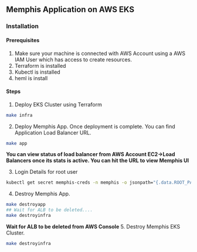 ## Memphis Application on AWS EKS

### Installation

#### Prerequisites
1. Make sure your machine is connected with AWS Account using a AWS IAM User which has access to create resources.
2. Terraform is installed
3. Kubectl is installed
4. heml is install

#### Steps
1. Deploy EKS Cluster using Terraform
```bash
make infra
```

2. Deploy Memphis App. Once deployment is complete. You can find Application Load Balancer URL.
```bash
make app
```

**You can view status of load balancer from AWS Account EC2->Load Balancers once its stats is active. You can hit the URL to view Memphis UI**

3. Login Details for root user
```bash
kubectl get secret memphis-creds -n memphis -o jsonpath="{.data.ROOT_PASSWORD}" | base64 --decode
```
4. Destroy Memphis App.
```bash
make destroyapp
## Wait for ALB to be deleted....
make destroyinfra
```
**Wait for ALB to be deleted from AWS Console**
5. Destroy Memphis EKS Cluster.
```bash
make destroyinfra
```